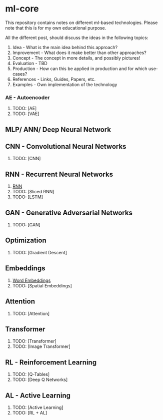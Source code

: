 # ml-core

This repository contains notes on different ml-based technologies. Please note that this is for my own educational purpose.

All the different post, should discuss the ideas in the following topics:

1. Idea - What is the main idea behind this approach?
2. Improvement - What does it make better than other approaches?
3. Concept - The concept in more details, and possibly pictures!
4. Evaluation - TBD
5. Production - How can this be applied in production and for which use-cases?
6. References - Links, Guides, Papers, etc.
7. Examples - Own implementation of the technology

### AE - Autoencoder

1. TODO: [AE]
2. TODO: [VAE]

## MLP/ ANN/ Deep Neural Network

## CNN - Convolutional Neural Networks

1. TODO: [CNN]

## RNN - Recurrent Neural Networks

1. [RNN](./rnn/rnn/rnn.md)
2. TODO: [Sliced RNN]
3. TODO: [LSTM]

## GAN - Generative Adversarial Networks

1. TODO: [GAN]

## Optimization

1. TODO: [Gradient Descent]

## Embeddings

1. [Word Embeddings](./embeddings/word-embeddings/word-embeddings.md)
2. TODO: [Spatial Embeddings]

## Attention

1. TODO: [Attention]

## Transformer

1. TODO: [Transformer]
2. TODO: [Image Transformer]

## RL - Reinforcement Learning

1. TODO: [Q-Tables]
2. TODO: [Deep Q Networks]

## AL - Active Learning

1. TODO: [Active Learning]
2. TODO: [RL + AL]